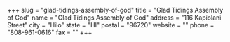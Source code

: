 +++
slug = "glad-tidings-assembly-of-god"
title = "Glad Tidings Assembly of God"
name = "Glad Tidings Assembly of God"
address = "116 Kapiolani Street"
city = "Hilo"
state = "HI"
postal = "96720"
website = ""
phone = "808-961-0616"
fax = ""
+++
